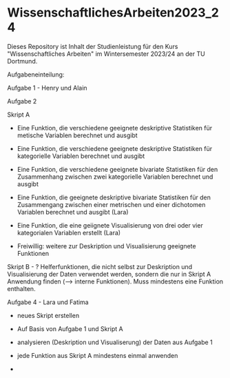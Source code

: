 # WissenschaftlichesArbeiten2023_24
Dieses Repository ist Inhalt der Studienleistung für den Kurs "Wissenschaftliches Arbeiten" im Wintersemester 2023/24 an der TU Dortmund.


Aufgabeneinteilung:

Aufgabe 1 - Henry und Alain


Aufgabe 2

Skript A

- Eine Funktion, die verschiedene geeignete deskriptive Statistiken für metische Variablen berechnet und ausgibt


- Eine Funktion, die verschiedene geeignete deskriptive Statistiken für kategorielle Variablen berechnet und ausgibt


- Eine Funktion, die verschiedene geeignete bivariate Statistiken für den Zusammenhang zwischen zwei kategorielle Variablen berechnet und ausgibt 



- Eine Funktion, die geeignete deskriptive bivariate Statistiken für den Zusammengang zwischen einer metrischen und einer dichotomen Variablen berechnet und ausgibt (Lara)



- Eine Funktion, die eine geiignete Visualisierung von drei oder vier kategorialen Variablen erstellt (Lara)



- Freiwillig: weitere zur Deskription und Visualisierung geeignete Funktionen

Skript B - ?
Helferfunktionen, die nicht selbst zur Deskription und Visualisierung der Daten verwendet werden, sondern die nur in Skript A Anwendung finden (--> interne Funktionen). Muss mindestens eine Funktion enthalten.

Aufgabe 4 - Lara und Fatima

- neues Skript erstellen

- Auf Basis von Aufgabe 1 und Skript A

- analysieren (Deskription und Visualiserung) der Daten aus Aufgabe 1

- jede Funktion aus Skript A mindestens einmal anwenden

- 